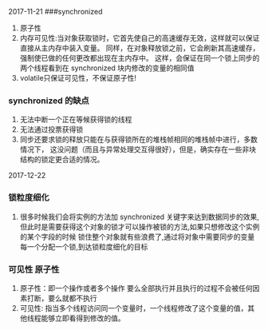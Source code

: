 2017-11-21
###synchronized
1) 原子性
2) 内存可见性:当对象获取锁时，它首先使自己的高速缓存无效，这样就可以保证直接从主内存中装入变量。
同样，在对象释放锁之前，它会刷新其高速缓存，强制使已做的任何更改都出现在主内存中。
这样，会保证在同一个锁上同步的两个线程看到在 synchronized 块内修改的变量的相同值
3) volatile只保证可见性，不保证原子性!

### synchronized 的缺点
1. 无法中断一个正在等候获得锁的线程
2. 无法通过投票获得锁
3. 同步还要求锁的释放只能在与获得锁所在的堆栈帧相同的堆栈帧中进行，多数情况下，
这没问题（而且与异常处理交互得很好），但是，确实存在一些非块结构的锁定更合适的情况。

2017-12-22
### 锁粒度细化
1. 很多时候我们会将实例的方法加 synchronized 关键字来达到数据同步的效果,
但此时是需要获得这个对象的锁才可以操作被锁的方法,如果只想修改这个实例的某个字段的时候
锁住整个对象就有些浪费了,通过将对象中需要同步的变量每一个分配一个锁,到达锁粒度细化的目标

### 可见性 原子性
1. 原子性：即一个操作或者多个操作 要么全部执行并且执行的过程不会被任何因素打断，要么就都不执行
2. 可见性: 指当多个线程访问同一个变量时，一个线程修改了这个变量的值，其他线程能够立即看得到修改的值。
        
